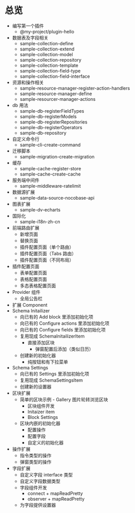 # 总览

- 编写第一个插件
  - @my-project/plugin-hello
- 数据表及字段相关
  - sample-collection-define
  - sample-collection-extend
  - sample-collection-model
  - sample-collection-repository
  - sample-collection-template
  - sample-collection-field-type
  - sample-collection-field-interface
- 资源和操作相关
  - sample-resource-manager-register-action-handlers
  - sample-resource-manager-define
  - sample-resourcer-manager-actions
- db 用法
  - sample-db-registerFieldTypes
  - sample-db-registerModels
  - sample-db-registerRepositories
  - sample-db-registerOperators
  - sample-db-repository
- 自定义命令行
  - sample-cli-create-command
- 迁移脚本
  - sample-migration-create-migration
- 缓存
  - sample-cache-register-store
  - sample-cache-create-cache
- 服务端中间件
  - sample-middleware-ratelimit
- 数据源扩展
  - sample-data-source-nocobase-api
- 图表扩展
  - sample-dv-echarts
- 国际化
  - sample-i18n-zh-cn
- 前端路由扩展
  - 新增页面
  - 替换页面
  - 插件配置页面（单个路由）
  - 插件配置页面（Tabs 路由）
  - 插件配置页面（不同布局）
- 插件配置页面
  - 表单配置页面
  - 表格配置页面
  - 多态表格配置页面
- Provider 组件
  - 全局公告栏
- 扩展 Component
- Schema Initailizer
  - 向已有的 Add block 里添加初始化项
  - 向已有的 Configure actions 里添加初始化项
  - 向已有的 Configure fields 里添加初始化项
  - 复用现成 SchemaInitailizerItem
    - 直接添加区块
      - 弹窗配置后添加（类似日历）
  - 创建新的初始化器
    - 纯按钮和有下拉菜单
- Schema Settings
  - 向已有的 Settings 里添加初始化项
  - 复用现成 SchemaSettingsItem
  - 创建新的设置器
- 区块扩展
  - 简单的区块示例 - Gallery 图片轮转浏览区块
    - 区块组件开发
    - Initaizer item
    - Block Settings
  - 区块内嵌的初始化器
    - 配置操作
    - 配置字段
    - 自定义的初始化器
- 操作扩展
  - 指令类型的操作
  - 弹窗类型的操作
- 字段扩展
  - 自定义字段 interface 类型
  - 自定义字段数据类型
  - 字段组件开发
    - connect + mapReadPretty
    - observer + mapReadPretty
  - 为字段提供设置器
